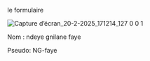 le formulaire

![Capture d’écran_20-2-2025_171214_127 0 0 1](https://github.com/user-attachments/assets/2afd5017-3ef7-4339-a761-83c8bceb16f8)


Nom : ndeye gnilane faye

Pseudo: NG-faye
